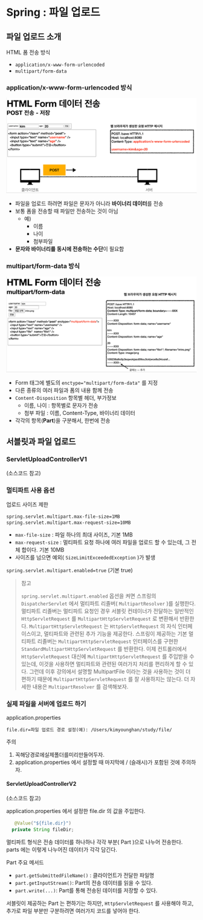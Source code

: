 # Spring : 파일 업로드

## 파일 업로드 소개

HTML 폼 전송 방식

- `application/x-www-form-urlencoded`
- `multipart/form-data`

### application/x-www-form-urlencoded 방식

![application/x-www-form-urlencoded 방식](./image/upload-method-1.png)

- 파일을 업로드 하려면 파일은 문자가 아니라 **바이너리 데이터**를 전송
- 보통 폼을 전송할 때 파일만 전송하는 것이 아님
  - 예)
    - 이름
    - 나이
    - 첨부파일
- **문자와 바이너리를 동시에 전송하는 수단**이 필요함

### multipart/form-data 방식

![application/x-www-form-urlencoded 방식](./image/upload-method-2.png)

- Form 태그에 별도의 `enctype="multipart/form-data"` 를 지정
- 다른 종류의 여러 파일과 폼의 내용 함께 전송
- `Content-Disposition` 항목별 헤더, 부가정보
  - 이름, 나이 : 항목별로 문자가 전송
  - 첨부 파일 : 이름, Content-Type, 바이너리 데이터
- 각각의 항목(**Part**)을 구분해서, 한번에 전송

## 서블릿과 파일 업로드

### ServletUploadControllerV1

(소스코드 참고)

### 멀티파트 사용 옵션

업로드 사이즈 제한

```properties
spring.servlet.multipart.max-file-size=1MB
spring.servlet.multipart.max-request-size=10MB
```

- `max-file-size` : 파일 하나의 최대 사이즈, 기본 1MB
- `max-request-size` : 멀티파트 요청 하나에 여러 파일을 업로드 할 수 있는데, 그 전체 합이다. 기본 10MB
- 사이즈를 넘으면 예외( `SizeLimitExceededException` )가 발생

`spring.servlet.multipart.enabled=true` (기본 true)

> 참고
>
> `spring.servlet.multipart.enabled` 옵션을 켜면 스프링의 `DispatcherServlet` 에서 멀티파트 리졸버( `MultipartResolver` )를 실행한다.
> 멀티파트 리졸버는 멀티파트 요청인 경우 서블릿 컨테이너가 전달하는 일반적인 `HttpServletRequest` 를 `MultipartHttpServletRequest` 로 변환해서 반환한다.
> `MultipartHttpServletRequest` 는 `HttpServletRequest` 의 자식 인터페이스이고, 멀티파트와 관련된 추가 기능을 제공한다.
> 스프링이 제공하는 기본 멀티파트 리졸버는 `MultipartHttpServletRequest` 인터페이스를 구현한 `StandardMultipartHttpServletRequest` 를 반환한다.
> 이제 컨트롤러에서 `HttpServletRequest` 대신에 `MultipartHttpServletRequest` 를 주입받을 수 있는데, 이것을 사용하면 멀티파트와 관련된 여러가지 처리를 편리하게 할 수 있다. 그런데 이후 강의에서 설명할 MultipartFile 이라는 것을 사용하는 것이 더 편하기 때문에 `MultipartHttpServletRequest` 를 잘 사용하지는 않는다. 더 자세한 내용은 `MultipartResolver` 를 검색해보자.

### 실제 파일을 서버에 업로드 하기

application.properties

```properties
file.dir=파일 업로드 경로 설정(예): /Users/kimyounghan/study/file/
```

주의

1. 꼭해당경로에실제폴더를미리만들어두자.
2. application.properties 에서 설정할 때 마지막에 / (슬래시)가 포함된 것에 주의하자.

#### ServletUploadControllerV2

(소스코드 참고)

application.properties 에서 설정한 file.dir 의 값을 주입한다.

```java
   @Value("${file.dir}")
  private String fileDir;
```

멀티파트 형식은 전송 데이터를 하나하나 각각 부분( Part )으로 나누어 전송한다. 
parts 에는 이렇게 나누어진 데이터가 각각 담긴다.

Part 주요 메서드

- `part.getSubmittedFileName()` : 클라이언트가 전달한 파일명
- `part.getInputStream()`: Part의 전송 데이터를 읽을 수 있다.
- `part.write(...)`: Part를 통해 전송된 데이터를 저장할 수 있다.

서블릿이 제공하는 Part 는 편하기는 하지만, `HttpServletRequest` 를 사용해야 하고, 추가로 파일 부분만 구분하려면 여러가지 코드를 넣어야 한다.
